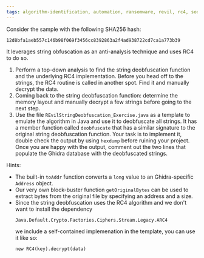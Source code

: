 ```yaml
---
tags: algorithm-identification, automation, ransomware, revil, rc4, sodinokibi
---
```

Consider the sample with the following SHA256 hash:
```
12d8bfa1aeb557c146b98f069f3456cc8392863a2f4ad938722cd7ca1a773b39
```
It leverages string obfuscation as an anti-analysis technique and uses RC4 to do so.

1. Perform a top-down analysis to find the string deobfuscation function and the underlying RC4
   implementation. Before you head off to the strings, the RC4 routine is called in another spot.
   Find it and manually decrypt the data.
2. Coming back to the string deobfuscation function: determine the memory layout and manually
   decrypt a few strings before going to the next step.
3. Use the file `REvilStringDeobfuscation_Exercise.java` as a template to emulate the algorithm in
   Java and use it to deobfuscate all strings. It has a member function called `deobfuscate` that
   has a similar signature to the original string deobfuscation function. Your task is to implement
   it, double check the output by using `hexdump` before ruining your project. Once you are happy
   with the output, comment out the two lines that populate the Ghidra database with the
   deobfuscated strings.

Hints:
- The built-in `toAddr` function converts a `long` value to an Ghidra-specific `Address` object.
- Our very own block-buster function `getOriginalBytes` can be used to extract bytes from the
  original file by specifying an address and a size.
- Since the string deobfuscation uses the RC4 algorithm and we don't want to install the dependency
  ```
  Java.Default.Crypto.Factories.Ciphers.Stream.Legacy.ARC4
  ```
  we include a self-contained implemenation in the template, you can use it like so:
  ```
  new RC4(key).decrypt(data)
  ```
